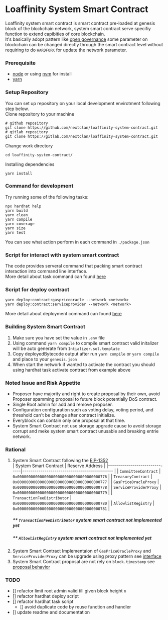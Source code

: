 # Loaffinity System Smart Contract

Loaffinity system smart contract is smart contract pre-loaded at genesis block of the blockchain network, system smart contract serve specifiy function to extend capibities of core blockchain.  
It's basically adopt pattern like [open governance](https://polkadot.network/features/opengov/) some parameter on blockchain can be changed directly through the smart contract level without requiring to do `HARDFORK` for update the network parameter.

### Prerequisite

- [node](https://nodejs.org/en) or using [nvm](https://github.com/nvm-sh/nvm) for install
- [yarn](https://yarnpkg.com/)

### Setup Repository
You can set up repository on your local development envirotment following step below.  
Clone repository to your machine
```shell
# github repository
git clone https://github.com/nextclan/loaffinity-system-contract.git
# gitlab repository
git clone https://gitlab.com/nextclan/loaffinity-system-contract.git
```
Change work directory
```shell
cd loaffinity-system-contract/
```
Installing dependencies
```shell
yarn install
```

### Command for development

Try running some of the following tasks:

``` shell
npx hardhat help
yarn build 
yarn clean
yarn compile
yarn coverage
yarn size
yarn test
```
You can see what action perform in each command in `./package.json`


### Script for interact with system smart contract
The code provides serveral command that packing smart contract interaction into command line interface.  
More detail about task command can found [here](./docs/task.md)

### Script for deploy contract

```
yarn deploy:contract:gaspriceoracle --network <network>
yarn deploy:contract:serviceprovider --network <network>
```
More detail about deployment command can found [here](./docs/deployment.md)

### Building System Smart Contract
1. Make sure you have set the value in `.env` file
2. Using command `yarn compile` to compile smart contract valid initalizer will be auto generate from `Intializer.sol.template`
3. Copy deployedBytecode output after run `yarn compile` or `yarn compile` and place to your `genesis.json`
4. When start the network if wanted to activate the contract you should using hardhat task activate contract from example above

### Noted Issue and Risk Appetite
- Proposer have majority and right to create proposal by their own, avoid Proposer spamming proposal to future block potentially DoS contract.
- Single Root admin for add and remove proposer.
- Configuration configuration such as voting delay, voting period, and threshold can't be change after contract initialize.
- Everyblock can contain only one proposal at that time.
- System Smart Contract not use storage upgrade cause to avoid storage corrupt and meke system smart contract unusable and breaking entrie network.

### Rational
1. System Smart Contract following the [EIP-1352](https://eips.ethereum.org/EIPS/eip-1352)  
    | System Smart Contract         | Reserve Address                              |
    |-------------------------------|--------------------------------------------- |
    | `CommitteeContract`           | `0x0000000000000000000000000000000000000776` |
    | `TreasuryContract`            | `0x0000000000000000000000000000000000000777` |
    | `GasPriceOracleProxy`         | `0x0000000000000000000000000000000000000778` |
    | `ServiceProviderProxy`        | `0x0000000000000000000000000000000000000779` |
    | `TransactionFeeDistributor`   | `0x0000000000000000000000000000000000000780` |
    | `AllowlistRegistry`           | `0x0000000000000000000000000000000000000781` |
    ##### ** `TransactionFeeDistributor` system smart contract not implemented yet  
    ##### ** `AllowlistRegistry` system smart contract not implemented yet
2. System Smart Contract Implementaion of `GasPriceOracleProxy` and `ServiceProviderProxy` can be upgrade using proxy pattern see [interface](./docs/proxyinterface.md)
3. System Smart Contract proposal are not rely on `block.timestamp` see [proposal behavior](./docs/proposal.md/#proposal-behavior)

### TODO
- [] refactor limit root admin valid till given block height `n`
- [] refactor hardhat deploy script
- [] refactor hardhat task script
    - [] avoid duplicate code by reuse function and handler
- [] update readme and documentation
